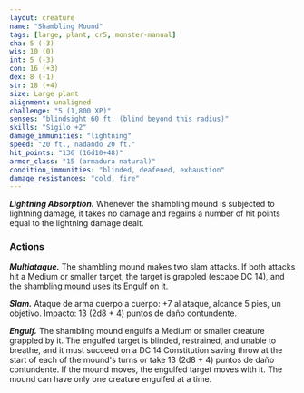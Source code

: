 ```yaml
---
layout: creature
name: "Shambling Mound"
tags: [large, plant, cr5, monster-manual]
cha: 5 (-3)
wis: 10 (0)
int: 5 (-3)
con: 16 (+3)
dex: 8 (-1)
str: 18 (+4)
size: Large plant
alignment: unaligned
challenge: "5 (1,800 XP)"
senses: "blindsight 60 ft. (blind beyond this radius)"
skills: "Sigilo +2"
damage_immunities: "lightning"
speed: "20 ft., nadando 20 ft."
hit_points: "136 (16d10+48)"
armor_class: "15 (armadura natural)"
condition_immunities: "blinded, deafened, exhaustion"
damage_resistances: "cold, fire"
---
```


***Lightning Absorption.*** Whenever the shambling mound is subjected to lightning damage, it takes no damage and regains a number of hit points equal to the lightning damage dealt.

### Actions

***Multiataque.*** The shambling mound makes two slam attacks. If both attacks hit a Medium or smaller target, the target is grappled (escape DC 14), and the shambling mound uses its Engulf on it.

***Slam.*** Ataque de arma cuerpo a cuerpo: +7 al ataque, alcance 5 pies, un objetivo. Impacto: 13 (2d8 + 4) puntos de daño contundente.

***Engulf.*** The shambling mound engulfs a Medium or smaller creature grappled by it. The engulfed target is blinded, restrained, and unable to breathe, and it must succeed on a DC 14 Constitution saving throw at the start of each of the mound's turns or take 13 (2d8 + 4) puntos de daño contundente. If the mound moves, the engulfed target moves with it. The mound can have only one creature engulfed at a time.